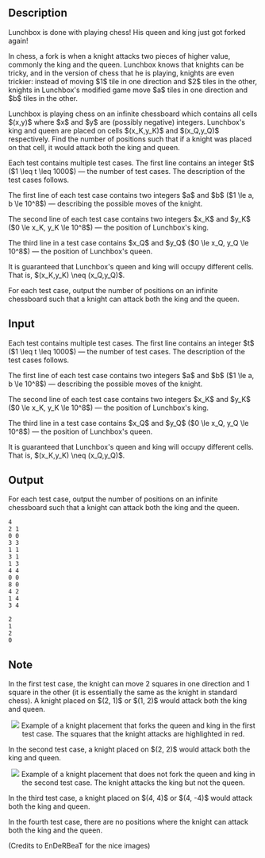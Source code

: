 ## Description

<div><p>Lunchbox is done with playing chess! His queen and king just got forked again!</p><p>In chess, a fork is when a knight attacks two pieces of higher value, commonly the king and the queen. Lunchbox knows that knights can be tricky, and in the version of chess that he is playing, knights are even trickier: instead of moving $1$ tile in one direction and $2$ tiles in the other, knights in Lunchbox's modified game move $a$ tiles in one direction and $b$ tiles in the other.</p><p>Lunchbox is playing chess on an infinite chessboard which contains all cells $(x,y)$ where $x$ and $y$ are (possibly negative) integers. Lunchbox's king and queen are placed on cells $(x_K,y_K)$ and $(x_Q,y_Q)$ respectively. Find the number of positions such that if a knight was placed on that cell, it would attack both the king and queen.</p></div><div class="input-specification"><p>Each test contains multiple test cases. The first line contains an integer $t$ ($1 \leq t \leq 1000$)&nbsp;— the number of test cases. The description of the test cases follows.</p><p>The first line of each test case contains two integers $a$ and $b$ ($1 \le a, b \le 10^8$)&nbsp;— describing the possible moves of the knight.</p><p>The second line of each test case contains two integers $x_K$ and $y_K$ ($0 \le x_K, y_K \le 10^8$)&nbsp;— the position of Lunchbox's king. </p><p>The third line in a test case contains $x_Q$ and $y_Q$ ($0 \le x_Q, y_Q \le 10^8$)&nbsp;— the position of Lunchbox's queen.</p><p>It is guaranteed that Lunchbox's queen and king will occupy different cells. That is, $(x_K,y_K) \neq (x_Q,y_Q)$.</p></div><div class="output-specification"><p>For each test case, output the number of positions on an infinite chessboard such that a knight can attack both the king and the queen. </p></div>

## Input

<p>Each test contains multiple test cases. The first line contains an integer $t$ ($1 \leq t \leq 1000$)&nbsp;— the number of test cases. The description of the test cases follows.</p><p>The first line of each test case contains two integers $a$ and $b$ ($1 \le a, b \le 10^8$)&nbsp;— describing the possible moves of the knight.</p><p>The second line of each test case contains two integers $x_K$ and $y_K$ ($0 \le x_K, y_K \le 10^8$)&nbsp;— the position of Lunchbox's king. </p><p>The third line in a test case contains $x_Q$ and $y_Q$ ($0 \le x_Q, y_Q \le 10^8$)&nbsp;— the position of Lunchbox's queen.</p><p>It is guaranteed that Lunchbox's queen and king will occupy different cells. That is, $(x_K,y_K) \neq (x_Q,y_Q)$.</p>

## Output

<p>For each test case, output the number of positions on an infinite chessboard such that a knight can attack both the king and the queen. </p>





```input1|2,3,4,8,9,10
4
2 1
0 0
3 3
1 1
3 1
1 3
4 4
0 0
8 0
4 2
1 4
3 4
```




```output1
2
1
2
0
```



## Note

<p>In the first test case, the knight can move 2 squares in one direction and 1 square in the other (it is essentially the same as the knight in standard chess). A knight placed on $(2, 1)$ or $(1, 2)$ would attack both the king and queen. </p><center> <img class="tex-graphics" src="file://OcLGgUU5.png" style="max-width: 100.0%;max-height: 100.0%;">   <span class="tex-font-size-small">Example of a knight placement that forks the queen and king in the first test case. The squares that the knight attacks are highlighted in red.</span> </center><p>In the second test case, a knight placed on $(2, 2)$ would attack both the king and queen.</p><center> <img class="tex-graphics" src="file://dQtKQRkh.png" style="max-width: 100.0%;max-height: 100.0%;">   <span class="tex-font-size-small">Example of a knight placement that does not fork the queen and king in the second test case. The knight attacks the king but not the queen.</span> </center><p>In the third test case, a knight placed on $(4, 4)$ or $(4, -4)$ would attack both the king and queen. </p><p>In the fourth test case, there are no positions where the knight can attack both the king and the queen.</p><p>(Credits to EnDeRBeaT for the nice images)</p>
